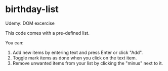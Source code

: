 # birthday-list
Udemy: DOM excercise

This code comes with a pre-defined list.

You can:
1. Add new items by entering text and press Enter or click "Add".
2. Toggle mark items as done when you click on the text item.
3. Remove unwanted items from your list by clicking the "minus" next to it.
